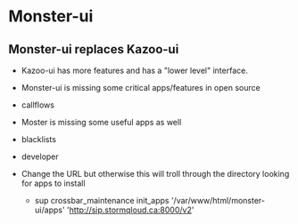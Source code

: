 # Monster-ui

## Monster-ui replaces Kazoo-ui 
 * Kazoo-ui has more features and has a "lower level" interface.
 * Monster-ui is missing some critical apps/features in open source
  * callflows
 * Moster is missing some useful apps as well 
  * blacklists
  * developer

* Change the URL but otherwise this will troll through the directory looking for apps to install
  * sup crossbar_maintenance init_apps '/var/www/html/monster-ui/apps' 'http://sip.stormqloud.ca:8000/v2'
